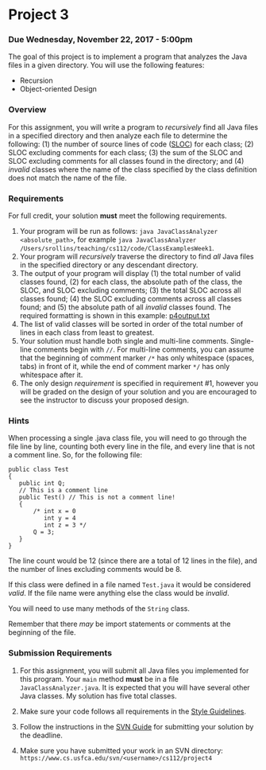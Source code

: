 Project 3
=========

### Due Wednesday, November 22, 2017 - 5:00pm

The goal of this project is to implement a program that analyzes the Java files in a given directory. You will use the following features:

- Recursion
- Object-oriented Design

### Overview

For this assignment, you will write a program to *recursively* find all Java files in a specified directory and then analyze each file to determine the following: (1) the number of source lines of code ([SLOC](https://en.wikipedia.org/wiki/Source_lines_of_code)) for each class; (2) SLOC excluding comments for each class;  (3) the sum of the SLOC and SLOC excluding comments for all classes found in the directory; and (4) *invalid* classes where the name of the class specified by the class definition does not match the name of the file. 

### Requirements

For full credit, your solution **must** meet the following requirements.

1. Your program will be run as follows: `java JavaClassAnalyzer <absolute_path>`, for example `java JavaClassAnalyzer /Users/srollins/teaching/cs112/code/ClassExamplesWeek1`.
2. Your program will *recursively* traverse the directory to find *all* Java files in the specified directory or any descendant directory.
3. The output of your program will display (1) the total number of valid classes found, (2) for each class, the absolute path of the class, the SLOC, and SLOC excluding comments; (3) the total SLOC across all classes found; (4) the SLOC excluding comments across all classes found; and (5) the absolute path of all *invalid* classes found. The required formatting is shown in this example: [p4output.txt](p4output.txt)
4. The list of valid classes will be sorted in order of the total number of lines in each class from least to greatest. 
5. Your solution must handle both single and multi-line comments. Single-line comments begin with `//`. For multi-line comments, you can assume that the beginning of comment marker `/*` has only whitespace (spaces, tabs) in front of it, while the end of comment marker `*/` has only whitespace after it. 
6. The only design *requirement* is specified in requirement #1, however you will be graded on the design of your solution and you are encouraged to see the instructor to discuss your proposed design.

### Hints

When processing a single .java class file, you will need to go through the file line by line, counting both every line in the file, and every line that is not a comment line.  So, for the following file:

```
public class Test
{
   public int Q;
   // This is a comment line
   public Test() // This is not a comment line!
   {
       /* int x = 0
          int y = 4
          int z = 3 */
       Q = 3;
   }
} 
```

The line count would be 12 (since there are a total of 12 lines in the file), and the number of lines excluding comments would be 8.

If this class were defined in a file named `Test.java` it would be considered *valid*. If the file name were anything else the class would be *invalid*.

You will need to use many methods of the `String` class.

Remember that there *may* be import statements or comments at the beginning of the file.

### Submission Requirements

1. For this assignment, you will submit all Java files you implemented for this program. Your `main` method **must** be in a file `JavaClassAnalyzer.java`. It is expected that you will have several other Java classes. My solution has five total classes.
 
2. Make sure your code follows all requirements in the [Style Guidelines](https://github.com/CS112-S17/notes/blob/master/style.md).

3. Follow the instructions in the [SVN Guide](https://github.com/CS112-S17/notes/blob/master/svn_guide.md) for submitting your solution by the deadline.

4. Make sure you have submitted your work in an SVN directory: `https://www.cs.usfca.edu/svn/<username>/cs112/project4`
